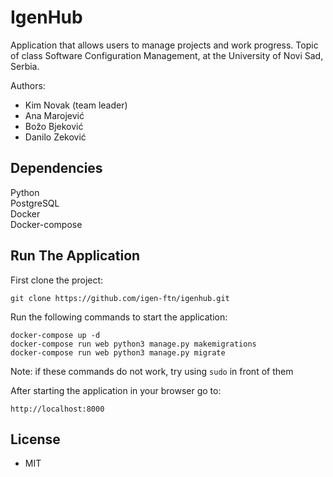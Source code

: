 # IgenHub
Application that allows users to manage projects and work progress. Topic of class Software Configuration Management, at the University of Novi Sad, Serbia.

Authors:
* Kim Novak (team leader)
* Ana Marojević
* Božo Bjeković
* Danilo Zeković

## Dependencies
Python     
PostgreSQL    
Docker    
Docker-compose

## Run The Application

First clone the project:
```
git clone https://github.com/igen-ftn/igenhub.git
```

Run the following commands to start the application:
```
docker-compose up -d
docker-compose run web python3 manage.py makemigrations
docker-compose run web python3 manage.py migrate
```
Note: if these commands do not work, try using `sudo` in front of them  

After starting the application in your browser go to:
```
http://localhost:8000
```

## License

* MIT
